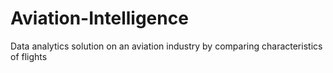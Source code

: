 # Aviation-Intelligence
Data analytics solution on an aviation industry by comparing characteristics of flights 
